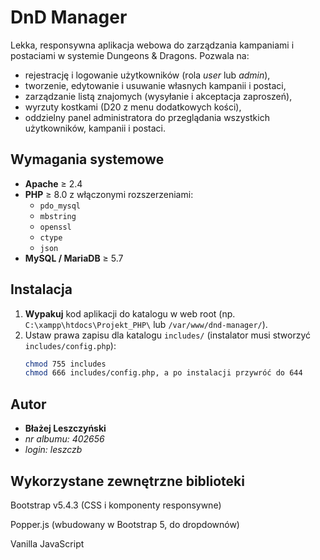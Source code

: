 
# DnD Manager
Lekka, responsywna aplikacja webowa do zarządzania kampaniami i postaciami w systemie Dungeons & Dragons. Pozwala na:  
- rejestrację i logowanie użytkowników (rola _user_ lub _admin_),  
- tworzenie, edytowanie i usuwanie własnych kampanii i postaci,  
- zarządzanie listą znajomych (wysyłanie i akceptacja zaproszeń),  
- wyrzuty kostkami (D20 z menu dodatkowych kości),  
- oddzielny panel administratora do przeglądania wszystkich użytkowników, kampanii i postaci.  

## Wymagania systemowe
- **Apache** ≥ 2.4  
- **PHP** ≥ 8.0 z włączonymi rozszerzeniami:  
  - `pdo_mysql`  
  - `mbstring`  
  - `openssl`  
  - `ctype`  
  - `json`  
- **MySQL / MariaDB** ≥ 5.7  

## Instalacja
1. **Wypakuj** kod aplikacji do katalogu w web root (np. `C:\xampp\htdocs\Projekt_PHP\` lub `/var/www/dnd-manager/`).  
2. Ustaw prawa zapisu dla katalogu `includes/` (instalator musi stworzyć `includes/config.php`):  
   ```bash
   chmod 755 includes
   chmod 666 includes/config.php, a po instalacji przywróć do 644
## Autor

* **Błażej Leszczyński** 
* *nr  albumu: 402656*
* *login: leszczb*

## Wykorzystane zewnętrzne biblioteki
Bootstrap v5.4.3 (CSS i komponenty responsywne)

Popper.js (wbudowany w Bootstrap 5, do dropdownów)

Vanilla JavaScript
